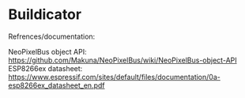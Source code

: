 # Buildicator

Refrences/documentation:

NeoPixelBus object API:  https://github.com/Makuna/NeoPixelBus/wiki/NeoPixelBus-object-API
ESP8266ex datasheet: https://www.espressif.com/sites/default/files/documentation/0a-esp8266ex_datasheet_en.pdf
